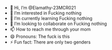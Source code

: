 - 👋 Hi, I’m @Elamathy-23MCR021
- 👀 I’m interested in Fucking nothing
- 🌱 I’m currently learning Fucking nothing
- 💞️ I’m looking to collaborate on Fucking nothing
- 📫 How to reach me through your mom
- 😄 Pronouns: The fuck is this
- ⚡ Fun fact: There are only two genders

<!---
Elamathy-23MCR021/Elamathy-23MCR021 is a ✨ special ✨ repository because its `README.md` (this file) appears on your GitHub profile.
You can click the Preview link to take a look at your changes.
--->
